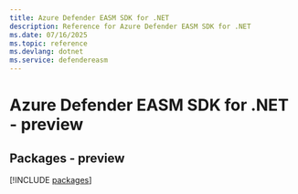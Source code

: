 ```yaml
---
title: Azure Defender EASM SDK for .NET
description: Reference for Azure Defender EASM SDK for .NET
ms.date: 07/16/2025
ms.topic: reference
ms.devlang: dotnet
ms.service: defendereasm
---
```

# Azure Defender EASM SDK for .NET - preview
## Packages - preview
[!INCLUDE [packages](defender-easm-index.md)]
